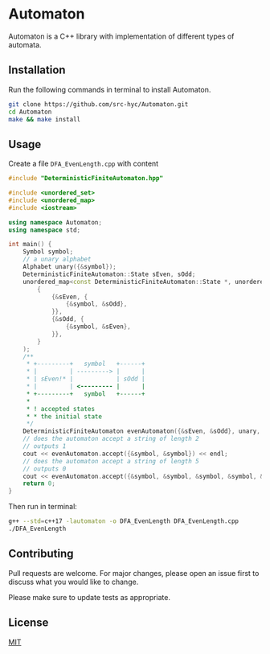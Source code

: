 # Automaton

Automaton is a C++ library with implementation of different types of automata.

## Installation

Run the following commands in terminal to install Automaton.

```bash
git clone https://github.com/src-hyc/Automaton.git
cd Automaton
make && make install
```

## Usage

Create a file `DFA_EvenLength.cpp` with content

```cpp
#include "DeterministicFiniteAutomaton.hpp"

#include <unordered_set>
#include <unordered_map>
#include <iostream>

using namespace Automaton;
using namespace std;

int main() {
	Symbol symbol;
	// a unary alphabet
	Alphabet unary({&symbol});
	DeterministicFiniteAutomaton::State sEven, sOdd;
	unordered_map<const DeterministicFiniteAutomaton::State *, unordered_map<const Symbol *, const DeterministicFiniteAutomaton::State *>> transitionFunction(
		{
			{&sEven, {
				{&symbol, &sOdd},
			}},
			{&sOdd, {
				{&symbol, &sEven},
			}},
		}
	);
	/**
	 * +---------+   symbol   +------+
	 * |         | ---------> |      |
	 * | sEven!* |            | sOdd |
	 * |         | <--------- |      |
	 * +---------+   symbol   +------+
	 *
	 * ! accepted states
	 * * the initial state
	 */
	DeterministicFiniteAutomaton evenAutomaton({&sEven, &sOdd}, unary, transitionFunction, &sEven, {&sEven});
	// does the automaton accept a string of length 2
	// outputs 1
	cout << evenAutomaton.accept({&symbol, &symbol}) << endl;
	// does the automaton accept a string of length 5
	// outputs 0
	cout << evenAutomaton.accept({&symbol, &symbol, &symbol, &symbol, &symbol}) << endl;
	return 0;
}
```

Then run in terminal:

```bash
g++ --std=c++17 -lautomaton -o DFA_EvenLength DFA_EvenLength.cpp
./DFA_EvenLength
```

## Contributing

Pull requests are welcome. For major changes, please open an issue first to discuss what you would like to change.

Please make sure to update tests as appropriate.

## License

[MIT](https://choosealicense.com/licenses/mit/)
